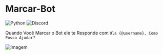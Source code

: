 # Marcar-Bot
![Python](https://img.shields.io/badge/python-3670A0?style=for-the-badge&logo=python&logoColor=ffdd54)
![Discord](https://img.shields.io/badge/Discord-%235865F2.svg?style=for-the-badge&logo=discord&logoColor=white)

Quando Você Marcar o Bot ele te Responde com
```Ola {@username}, Como Posso Ajudar?```

![Imagem](https://i.ibb.co/NgggrqZb/IMG-20250130-WA0037.jpg)
